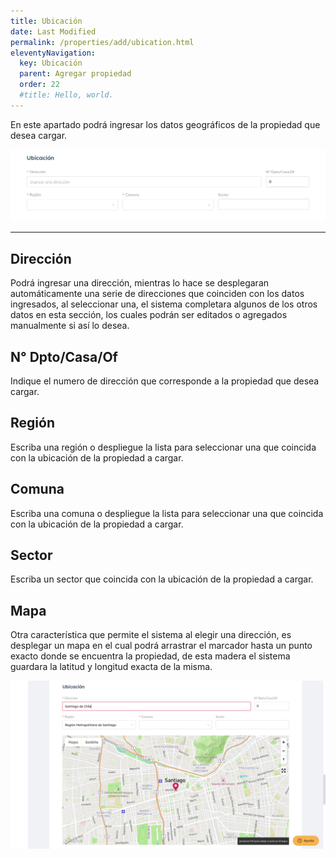 ```yaml
---
title: Ubicación
date: Last Modified
permalink: /properties/add/ubication.html
eleventyNavigation:
  key: Ubicación
  parent: Agregar propiedad
  order: 22
  #title: Hello, world.
---
```


En este apartado podrá ingresar los datos geográficos de la propiedad que desea cargar.

![carga de propiedad](/content/images/properties/add/ubication.jpg)

---

## Dirección
Podrá ingresar una dirección, mientras lo hace se desplegaran automáticamente una serie de direcciones que coinciden con los datos ingresados, al seleccionar una, el sistema completara algunos de los otros datos en esta sección, los cuales podrán ser editados o agregados manualmente si así lo desea.

## N° Dpto/Casa/Of
Indique el numero de dirección que corresponde a la propiedad que desea cargar.

## Región
Escriba una región o despliegue la lista para seleccionar una que coincida con la ubicación de la propiedad a cargar.

## Comuna
Escriba una comuna o despliegue la lista para seleccionar una que coincida con la ubicación de la propiedad a cargar.

## Sector
Escriba un sector que coincida con la ubicación de la propiedad a cargar.

## Mapa
Otra característica que permite el sistema al elegir una dirección, es desplegar un mapa en el cual podrá arrastrar el marcador hasta un punto exacto donde se encuentra la propiedad, de esta madera el sistema guardara la latitud y longitud exacta de la misma.

![carga de propiedad](/content/images/properties/add/ubication-map.jpg)